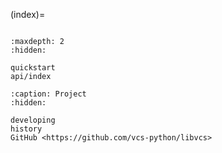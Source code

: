 (index)=

```{include} ../README.md

```

```{toctree}
:maxdepth: 2
:hidden:

quickstart
api/index
```

```{toctree}
:caption: Project
:hidden:

developing
history
GitHub <https://github.com/vcs-python/libvcs>

```
